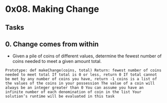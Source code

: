 # 0x08. Making Change

## Tasks
## 0. Change comes from within

* Given a pile of coins of different values, determine the fewest number of coins needed to meet a given amount total.

`Prototype: def makeChange(coins, total)
Return: fewest number of coins needed to meet total
If total is 0 or less, return 0
If total cannot be met by any number of coins you have, return -1
coins is a list of the values of the coins in your possession
The value of a coin will always be an integer greater than 0
You can assume you have an infinite number of each denomination of coin in the list
Your solution’s runtime will be evaluated in this task`